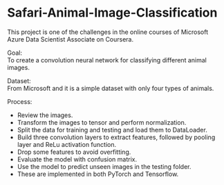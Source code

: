 # Safari-Animal-Image-Classification

This project is one of the challenges in the online courses of Microsoft Azure Data Scientist Associate on Coursera.<br />

Goal: <br />
To create a convolution neural network for classifying different animal images.<br />

Dataset: <br />
From Microsoft and it is a simple dataset with only four types of animals.<br />

Process:
- Review the images.
- Transform the images to tensor and perform normalization.
- Split the data for training and testing and load them to DataLoader.
- Build three convolution layers to extract features, followed by pooling layer and ReLu activation function.
- Drop some features to avoid overfitting.
- Evaluate the model with confusion matrix.
- Use the model to predict unseen images in the testing folder.
- These are implemented in both PyTorch and Tensorflow.
